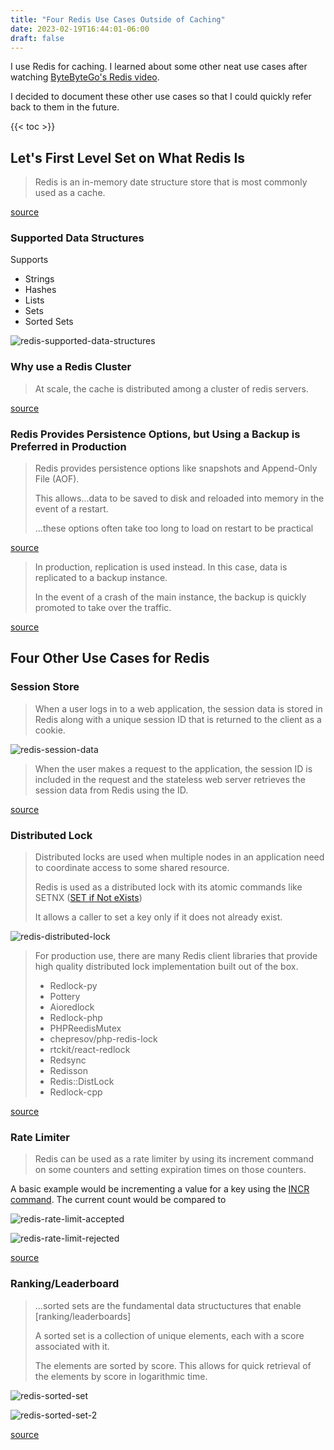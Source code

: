 ```yaml
---
title: "Four Redis Use Cases Outside of Caching"
date: 2023-02-19T16:44:01-06:00
draft: false
---
```


I use Redis for caching. I learned about some other neat use cases after watching [ByteByteGo's Redis video](https://www.youtube.com/watch?v=a4yX7RUgTxI).

I decided to document these other use cases so that I could quickly refer back to them in the future.

{{< toc >}}

## Let's First Level Set on What Redis Is

> Redis is an in-memory date structure store that is most commonly used as a cache.

[source](https://youtu.be/a4yX7RUgTxI?t=36)

### Supported Data Structures

Supports

* Strings
* Hashes
* Lists
* Sets
* Sorted Sets

![redis-supported-data-structures](/images/redis-supported-data-structures.png)

### Why use a Redis Cluster

> At scale, the cache is distributed among a cluster of redis servers.

[source](https://youtu.be/a4yX7RUgTxI?t=87)

### Redis Provides Persistence Options, but Using a Backup is Preferred in Production

> Redis provides persistence options like snapshots and Append-Only File (AOF).
>
> This allows...data to be saved to disk and reloaded into memory in the event of a restart.
>
> ...these options often take too long to load on restart to be practical

[source](https://youtu.be/a4yX7RUgTxI?t=149)

> In production, replication is used instead. In this case, data is replicated to a backup instance.
>
> In the event of a crash of the main instance, the backup is quickly promoted to take over the traffic.

[source](https://youtu.be/a4yX7RUgTxI?t=170)

## Four Other Use Cases for Redis

### Session Store

> When a user logs in to a web application, the session data is stored in Redis along with a unique session ID that is returned to the client as a cookie.

![redis-session-data](/images/redis-session-data.png)

> When the user makes a request to the application, the session ID is included in the request and the stateless web server retrieves the session data from Redis using the ID.

[source](https://youtu.be/a4yX7RUgTxI?t=110)

### Distributed Lock

> Distributed locks are used when multiple nodes in an application need to coordinate access to some shared resource.
>
> Redis is used as a distributed lock with its atomic commands like SETNX ([SET if Not eXists](https://redis.io/commands/setnx/))
>
> It allows a caller to set a key only if it does not already exist.

![redis-distributed-lock](/images/redis-distributed-lock.png)

> For production use, there are many Redis client libraries that provide high quality distributed lock implementation built out of the box.
>
> * Redlock-py
> * Pottery
> * Aioredlock
> * Redlock-php
> * PHPReedisMutex
> * chepresov/php-redis-lock
> * rtckit/react-redlock
> * Redsync
> * Redisson
> * Redis::DistLock
> * Redlock-cpp

[source](https://youtu.be/a4yX7RUgTxI?t=182)

### Rate Limiter

> Redis can be used as a rate limiter by using its increment command on some counters and setting expiration times on those counters.

A basic example would be incrementing a value for a key using the [INCR command](https://redis.io/commands/incr/). The current count would be compared to

![redis-rate-limit-accepted](/images/redis-rate-limit-accepted.png)

![redis-rate-limit-rejected](/images/redis-rate-limit-rejected.png)

[source](https://youtu.be/a4yX7RUgTxI?t=266)

### Ranking/Leaderboard

> ...sorted sets are the fundamental data structuctures that enable [ranking/leaderboards]
>
> A sorted set is a collection of unique elements, each with a score associated with it.
>
> The elements are sorted by score. This allows for quick retrieval of the elements by score in logarithmic time.

![redis-sorted-set](/images/redis-sorted-set.png)

![redis-sorted-set-2](/images/redis-sorted-set-2.png)

[source](https://youtu.be/a4yX7RUgTxI?t=323)
